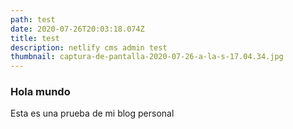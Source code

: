 ```yaml
---
path: test
date: 2020-07-26T20:03:18.074Z
title: test
description: netlify cms admin test
thumbnail: captura-de-pantalla-2020-07-26-a-la-s-17.04.34.jpg
---
```

### Hola mundo

Esta es una prueba de mi blog personal